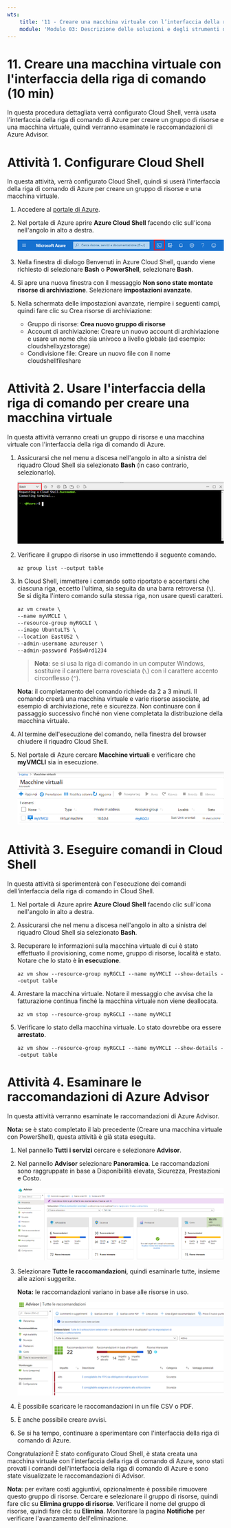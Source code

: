 ```yaml
---
wts:
    title: '11 - Creare una macchina virtuale con l’interfaccia della riga di comando (10 min)'
    module: 'Modulo 03: Descrizione delle soluzioni e degli strumenti di gestione principali'
---
```

# 11. Creare una macchina virtuale con l'interfaccia della riga di comando (10 min)

In questa procedura dettagliata verrà configurato Cloud Shell, verrà usata l'interfaccia della riga di comando di Azure per creare un gruppo di risorse e una macchina virtuale, quindi verranno esaminate le raccomandazioni di Azure Advisor. 

# Attività 1. Configurare Cloud Shell 

In questa attività, verrà configurato Cloud Shell, quindi si userà l'interfaccia della riga di comando di Azure per creare un gruppo di risorse e una macchina virtuale.  

1. Accedere al [portale di Azure](https://portal.azure.com).

2. Nel portale di Azure aprire **Azure Cloud Shell** facendo clic sull'icona nell'angolo in alto a destra.

    ![Screenshot dell'icona Azure Cloud Shell nel portale di Azure.](../images/1002.png)
   
3. Nella finestra di dialogo Benvenuti in Azure Cloud Shell, quando viene richiesto di selezionare **Bash** o **PowerShell**, selezionare **Bash**. 

4. Si apre una nuova finestra con il messaggio **Non sono state montate risorse di archiviazione**. Selezionare **impostazioni avanzate**.

5. Nella schermata delle impostazioni avanzate, riempire i seguenti campi, quindi fare clic su Crea risorse di archiviazione:
    - Gruppo di risorse: **Crea nuovo gruppo di risorse**
    - Account di archiviazione: Creare un nuovo account di archiviazione e usare un nome che sia univoco a livello globale (ad esempio: cloudshellxyzstorage)
    - Condivisione file: Creare un nuovo file con il nome cloudshellfileshare


# Attività 2. Usare l'interfaccia della riga di comando per creare una macchina virtuale

In questa attività verranno creati un gruppo di risorse e una macchina virtuale con l'interfaccia della riga di comando di Azure.

1. Assicurarsi che nel menu a discesa nell'angolo in alto a sinistra del riquadro Cloud Shell sia selezionato **Bash** (in caso contrario, selezionarlo).

    ![Screenshot di Cloud Shell nel portale di Azure con l'elenco a discesa Bash evidenziato.](../images/1002a.png)


2. Verificare il gruppo di risorse in uso immettendo il seguente comando.

    ```cli
    az group list --output table
    ```

4. In Cloud Shell, immettere i comando sotto riportato e accertarsi che ciascuna riga, eccetto l'ultima, sia seguita da una barra retroversa (`\`). Se si digita l'intero comando sulla stessa riga, non usare questi caratteri. 

    ```cli
    az vm create \
    --name myVMCLI \
    --resource-group myRGCLI \
    --image UbuntuLTS \
    --location EastUS2 \
    --admin-username azureuser \
    --admin-password Pa$$w0rd1234
    ```

    >**Nota**: se si usa la riga di comando in un computer Windows, sostituire il carattere barra rovesciata (`\`) con il carattere accento circonflesso (`^`).

    **Nota**: il completamento del comando richiede da 2 a 3 minuti. Il comando creerà una macchina virtuale e varie risorse associate, ad esempio di archiviazione, rete e sicurezza. Non continuare con il passaggio successivo finché non viene completata la distribuzione della macchina virtuale. 

5. Al termine dell'esecuzione del comando, nella finestra del browser chiudere il riquadro Cloud Shell.

6. Nel portale di Azure cercare **Macchine virtuali** e verificare che **myVMCLI** sia in esecuzione.

    ![Screenshot della pagina Macchine virtuali con myVMPS in esecuzione.](../images/1101.png)


# Attività 3. Eseguire comandi in Cloud Shell

In questa attività si sperimenterà con l'esecuzione dei comandi dell'interfaccia della riga di comando in Cloud Shell. 

1. Nel portale di Azure aprire **Azure Cloud Shell** facendo clic sull'icona nell'angolo in alto a destra.

2. Assicurarsi che nel menu a discesa nell'angolo in alto a sinistra del riquadro Cloud Shell sia selezionato **Bash**.

3. Recuperare le informazioni sulla macchina virtuale di cui è stato effettuato il provisioning, come nome, gruppo di risorse, località e stato. Notare che lo stato è **in esecuzione**.

    ```cli
    az vm show --resource-group myRGCLI --name myVMCLI --show-details --output table 
    ```

4. Arrestare la macchina virtuale. Notare il messaggio che avvisa che la fatturazione continua finché la macchina virtuale non viene deallocata. 

    ```cli
    az vm stop --resource-group myRGCLI --name myVMCLI
    ```

5. Verificare lo stato della macchina virtuale. Lo stato dovrebbe ora essere **arrestato**.

    ```cli
    az vm show --resource-group myRGCLI --name myVMCLI --show-details --output table 
    ```

# Attività 4. Esaminare le raccomandazioni di Azure Advisor

In questa attività verranno esaminate le raccomandazioni di Azure Advisor.

   **Nota:** se è stato completato il lab precedente (Creare una macchina virtuale con PowerShell), questa attività è già stata eseguita. 

1. Nel pannello **Tutti i servizi** cercare e selezionare **Advisor**. 

2. Nel pannello **Advisor** selezionare **Panoramica**. Le raccomandazioni sono raggruppate in base a Disponibilità elevata, Sicurezza, Prestazioni e Costo. 

    ![Screenshot della pagina Panoramica di Advisor. ](../images/1103.png)

3. Selezionare **Tutte le raccomandazioni**, quindi esaminarle tutte, insieme alle azioni suggerite. 

    **Nota:** le raccomandazioni variano in base alle risorse in uso. 

    ![Screenshot della pagina Tutte le raccomandazioni di Advisor. ](../images/1104.png)

4. È possibile scaricare le raccomandazioni in un file CSV o PDF. 

5. È anche possibile creare avvisi. 

6. Se si ha tempo, continuare a sperimentare con l'interfaccia della riga di comando di Azure. 

Congratulazioni! È stato configurato Cloud Shell, è stata creata una macchina virtuale con l'interfaccia della riga di comando di Azure, sono stati provati i comandi dell'interfaccia della riga di comando di Azure e sono state visualizzate le raccomandazioni di Advisor.

**Nota**: per evitare costi aggiuntivi, opzionalmente è possibile rimuovere questo gruppo di risorse. Cercare e selezionare il gruppo di risorse, quindi fare clic su **Elimina gruppo di risorse**. Verificare il nome del gruppo di risorse, quindi fare clic su **Elimina**. Monitorare la pagina **Notifiche** per verificare l'avanzamento dell'eliminazione.
